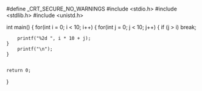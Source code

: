 #define _CRT_SECURE_NO_WARNINGS
#include <stdio.h>
#include <stdlib.h>
#include <unistd.h>

int main()
{
    for(int i = 0; i < 10; i++)
    {
    for(int j = 0; j < 10; j++)
    {
        if (j > i)
        break;
        
        printf("%2d ", i * 10 + j);
    }
        printf("\n");
    }

    
    return 0;
}
